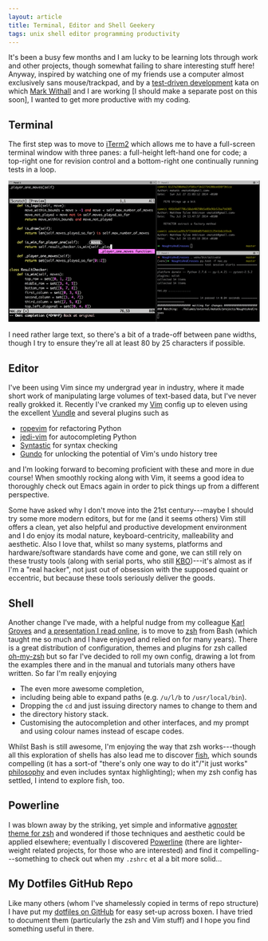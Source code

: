 ```yaml
---
layout: article
title: Terminal, Editor and Shell Geekery
tags: unix shell editor programming productivity
---
```


It's been a busy few months and I am lucky to be learning lots through work and other projects, though somewhat failing to share interesting stuff here! Anyway, inspired by watching one of my friends use a computer almost exclusively sans mouse/trackpad, and by a [test-driven development](http://en.wikipedia.org/wiki/Test-driven_development) kata on which [Mark Withall](http://markwithall.com/) and I are working [I should make a separate post on this soon], I wanted to get more productive with my coding.

## Terminal

The first step was to move to [iTerm2](http://iterm2.com) which allows me to have a full-screen terminal window with three panes: a full-height left-hand one for code; a top-right one for revision control and a bottom-right one continually running tests in a loop.

![Coding kata screenshot with some omni completion occurring](/images/posts/2014-07-27-terminal-editor-and-shell-geekery/coding-kata-session.png)

I need rather large text, so there's a bit of a trade-off between pane widths, though I try to ensure they're all at least 80 by 25 characters if possible.

## Editor

I've been using Vim since my undergrad year in industry, where it made short work of manipulating large volumes of text-based data, but I've never really grokked it.  Recently I've cranked my [Vim](http://www.vim.org) config up to eleven using the excellent [Vundle](https://github.com/gmarik/Vundle.vim) and several plugins such as

 * [ropevim](https://github.com/python-rope/ropevim) for refactoring Python
 * [jedi-vim](https://github.com/davidhalter/jedi-vim) for autocompleting Python
 * [Syntastic](https://github.com/scrooloose/syntastic) for syntax checking
 * [Gundo](http://sjl.bitbucket.org/gundo.vim/) for unlocking the potential of Vim's undo history tree

and I'm looking forward to becoming proficient with these and more in due course!  When smoothly rocking along with Vim, it seems a good idea to thoroughly check out Emacs again in order to pick things up from a different perspective.

Some have asked why I don't move into the 21st century---maybe I should try some more modern editors, but for me (and it seems others) Vim still offers a clean, yet also helpful and productive development environment and I do enjoy its modal nature, keyboard-centricity, malleability and aesthetic.  Also I love that, whilst so many systems, platforms and hardware/software standards have come and gone, we can still rely on these trusty tools (along with serial ports, who still [KBO](http://www.urbandictionary.com/define.php?term=kbo&defid=2137593))---it's almost as if I'm a "real hacker", not just out of obsession with the supposed quaint or eccentric, but because these tools seriously deliver the goods.

## Shell

Another change I've made, with a helpful nudge from my colleague [Karl Groves](http://www.karlgroves.com) and [a presentation I read online](http://www.slideshare.net/jaguardesignstudio/why-zsh-is-cooler-than-your-shell-16194692), is to move to [zsh](http://www.zsh.org) from Bash (which taught me so much and I have enjoyed and relied on for many years).  There is a great distribution of configuration, themes and plugins for zsh called [oh-my-zsh](http://ohmyz.sh) but so far I've decided to roll my own config, drawing a lot from the examples there and in the manual and tutorials many others have written.  So far I'm really enjoying

 * The even more awesome completion,
 * including being able to expand paths (e.g. `/u/l/b` to `/usr/local/bin`).
 * Dropping the `cd` and just issuing directory names to change to them and
 * the directory history stack.
 * Customising the autocompletion and other interfaces, and my prompt and using colour names instead of escape codes.

Whilst Bash is still awesome, I'm enjoying the way that zsh works---though all this exploration of shells has also lead me to discover [fish](http://fishshell.com), which sounds compelling (it has a sort-of "there's only one way to do it"/"it just works" [philosophy](http://fishshell.com/docs/current/design.html) and even includes syntax highlighting); when my zsh config has settled, I intend to explore fish, too.

## Powerline

I was blown away by the striking, yet simple and informative [agnoster theme for zsh](https://gist.github.com/agnoster/3712874) and wondered if those techniques and aesthetic could be applied elsewhere; eventually I discovered [Powerline](https://github.com/Lokaltog/powerline) (there are lighter-weight related projects, for those who are interested) and find it compelling---something to check out when my `.zshrc` et al a bit more solid...

## My Dotfiles GitHub Repo

Like many others (whom I've shamelessly copied in terms of repo structure) I have put my [dotfiles on GitHub](https://github.com/matatk/dotfiles) for easy set-up across boxen.  I have tried to document them (particularly the zsh and Vim stuff) and I hope you find something useful in there.
